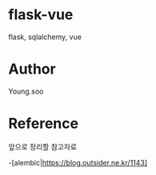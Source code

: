 # flask-vue
flask, sqlalchemy, vue

# Author
Young.soo

# Reference
앞으로 정리할 참고자료

-[alembic|https://blog.outsider.ne.kr/1143]

